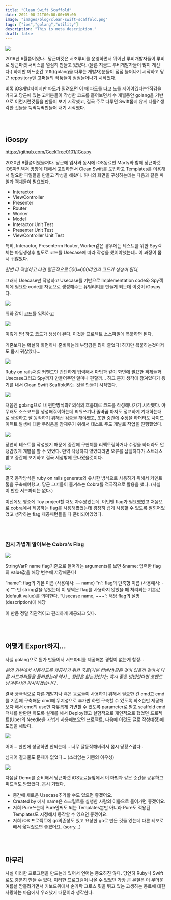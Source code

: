 ```yaml
---
title: "Clean Swift Scaffold"
date: 2021-08-21T00:00:00+09:00
image: "images/blog/clean-swift-scaffold.png"
tags: ["ios","golang","utility"]
description: "This is meta description."
draft: false
---
```


<img class="blog-image" src="/images/blog/0_HbLR1Ytta-XzFphU.png" />

2019년 6월쯤이였나.. 당근마켓은 서초루비를 운영하면서 뛰어난 루비개발자들이 루비로 당근마켓 서비스를 열심히 만들고 있었다. (물론 지금도 루비개발자들이 많이 계신다.)
하지만 어느순간 고퍼(golang을 다루는 개발자)분들이 점점 늘어나기 시작하고 당근 repository엔 고퍼들의 작품들이 점점늘어나기 시작했다.

비록 iOS개발자이지만 파도가 밀려오면 이 때 파도를 타고 노를 저어야겠다는?직감을 가지고 당근에 있는 고퍼분들이 작성한 코드를 흩어보면서 수 개월동안 golang을 기반으로 이런저런것들을 만들어 보기 시작했고, 결국 주로 다루던 Swift몹지 않게 나름? 생각한 것들을 뚝딱뚝딱만들어 내기 시작했다.

<br><br>
## iGospy
https://github.com/GeekTree0101/iGospy

2020년 8월쯤이였을꺼다. 당근에 입사와 동시에 iOS동료인 Marty와 함께 당근마켓 iOS아키텍쳐 방향에 대해서 고민하면서 Clean Swift를 도입하고 Templates를 이용해서 필요한 파일들을 만들고 작성을 해왔다.
하나의 화면을 구성하는데는 다음과 같은 파일과 객체들이 필요했다.

- Interactor
- ViewController
- Presenter
- Router
- Worker
- Model
- Interactor Unit Test
- Presenter Unit Test
- ViewController Unit Test

특히, Interactor, Presenterm Router, Worker같은 경우에는 테스트를 위한 Spy객체는 파일생성후 별도로 코드를 Usecase에 따라 작성을 했어야했는데.. 이 과정이 몹시 귀찮았다.

*한번 다 작성하고 나면 평균적으로 500~600라인의 코드가 생성이 된다.*

그래서 Usecase만 작성하고 Usecase를 기반으로 Implementation code와 Spy객체에 필요한 code를 자동으로 생성해주는 유틸리티를 만들게 되는데 이것이 iGospy다.


<img class="blog-image" src="/images/blog/1_9YW_r2G70sI0HS_ojPvC-w.png" />

위와 같이 코드를 입력하고

<img class="blog-image" src="/images/blog/1_yRHBsq3pwxC4WPm387xFUQ.png" />

이렇게 짠! 하고 코드가 생성이 된다. 이것을 프로젝트 소스파일에 복붙하면 된다.

기존보다는 확실히 화면하나 준비하는데 부담감은 많이 줄었다!
하지만 복붙하는것마저도 몹시 귀찮았다…


<img class="blog-image" src="/images/blog/1_5sKgkpXFFZZo5ZTxbTPSaQ.png" />

Ruby on rails처럼 커멘드만 간단하게 입력해서 마법과 같이 화면에 필요한 객체들과 Usecase그리고 Spy까지 만들어주면 얼마나 편할까… 하고 혼자 생각에 잠겨있다가 용기를 내서 Clean Swift Scaffold라는 것을 만들기 시작했다.


<img class="blog-image" src="/images/blog/clean-swift-scaffold.png" />

처음엔 golang으로 내 편한방식과? 의식의 흐름대로 코드를 작성해나가기 시작했다. 아무래도 소스코드를 생성해줘야하는데 띄워쓰기나 줄바꿈 마저도 정교하게 기대하는대로 생성하고 잘 동작하기 위해선 검증을 해야했고, 또한 중간에 수정을 하더라도 사이드이펙트 발생에 대한 두려움을 잠재우기 위해서 테스트 주도 개발로 작업을 진행했었다.

<img class="blog-image" src="/images/blog/1_of__aeTcxWPo7EHYX60lVg.png" />

당연히 테스트를 작성했기 때문에 중간에 구현체를 리펙토링하거나 수정을 하더라도 안정감있게 개발을 할 수 있었다. 만약 작성하지 않았더라면 오류를 삽질하다가 스트레스 받고 중간에 포기하고 결국 세상밖에 못나왔을것이다.



<img class="blog-image" src="/images/blog/0_o1zSmPhkzjfNl_yg.png" />

결국 동작방식은 ruby on rails generate와 유사한 방식으로 사용하기 위해서 커멘트 툴을 구축해야했고, 당근 고퍼들이 즐겨쓰는 Cobra를 적극적으로 활용을 했다. (사실 이 만한 서드파티는 없다.)

이전에도 평소에 Toy project할 때도 자주썼었는데, 이번엔 flag가 필요했었고 처음으로 cobra에서 제공하는 flag를 사용해봤었는데 굉장히 쉽게 사용할 수 있도록 잘되어있었고 생각하는 flag 제공패턴들을 다 준비되어있었다.

<br><br>
### 잠시 가볍게 알아보는 Cobra's Flag

<img class="blog-image" src="/images/blog/1_7805dVpJz2W8fav0ErVkSw.png" />

StringVarP name flag기준으로 들어가는 arguments를 보면
&name: 입력한 flag 의 value값을 해당 변수에 저장해준다!

“name”: flag의 기본 이름 (사용예시: — name)
“n”: flag의 단축형 이름 (사용예시: -n)
“”: 빈 string값을 넣었는데 이 영역은 flag를 사용하지 않았을 때 처리되는 기본값(default value)를 의미한다.
“Usecase name, ~~~”: 해당 flag의 설명(description)에 해당

이 만큼 정말 직관적이고 편리하게 제공되고 있다.

<br><br>
## 어떻게 Export하지…

사실 golang으로 뭔가 만들어서 서드파티를 제공해본 경험이 없는게 함정…

*분명 외부에서 사용하도록 제공하기 위한 국룰(기본 컨벤션)같은 것이 있을꺼 같아서 다른 서드파티들을 둘러봤는데 역시… 정답은 없는것인가;; 혹시 좋은 방법있다면 코멘드 남겨주시면 감사하겠습니다..*

결국 궁극적으로 다른 개발자나 혹은 동료들이 사용하기 위해서 필요한 건 cmd고 cmd를 기존에 구축해둔 cmd에 무지성으로 추가만 하면 구축할 수 있도록 최소한만 제공해보자 해서 cmd의 use만 자유롭게 가변할 수 있도록 parameter로 받고 scaffold cmd객체를 반환만 하도록 설계를 해서 Deploy했고 실험적으로 개인적으로 했었던 프로젝트(Uber의 Needle을 가볍게 사용해보았던 프로젝트, 다음에 이것도 글로 작성예정)에 도입을 해봤다.


<img class="blog-image" src="/images/blog/0_werKZWhFCEK-z8BL.png" />

어어… 한번에 성공하면 안되는데… 너무 잘동작해버려서 몹시 당황스럽다..

심지어 결과물도 문제가 없었다… (소리없는 기쁨의 아우성)

<img class="blog-image" src="/images/blog/0_vTQubwdkTqFxEtT0.png" />

다음날 Demo를 준비해서 당근마켓 iOS동료들앞에서 이 마법과 같은 순간을 공유하고 피드백도 받았었다. 몹시 기뻤다.

- 중간에 새로운 Usecase추가할 수도 있으면 좋겠어요.
- Created by <name> 에서 name은 스크립트를 실행한 사람의 이름으로 들어가면 좋겠어요.
- 저희 Pure쓰는데 Pure안써도 되는 Templates뿐만 아니라 Pure도 적용된 Templates도 지정해서 동작할 수 있으면 좋겠어요.
- 저희 iOS 프로젝트에 go의존성도 있고 요상한 go로 만든 것들 있는데 다른 레포로 빼서 옮겨줬으면 좋겠어요. (sorry…)

<br><br>
## 마무리

사실 이러한 프로그램을 만드는데 있어서 언어는 중요하진 않다. 당연히 Ruby나 Swift로도 충분히 만들 수 있다.
이러한 프로그램이 나올 수 있었던 가장 큰 본질은 이 무더운 여름날 땀흘려가면서 키보드위에서 손가락 크로스 핏을 뛰고 있는 고생하는 동료에 대한 사랑하는 마음에서 우러났기 때문이라 생각한다.
<br><br>